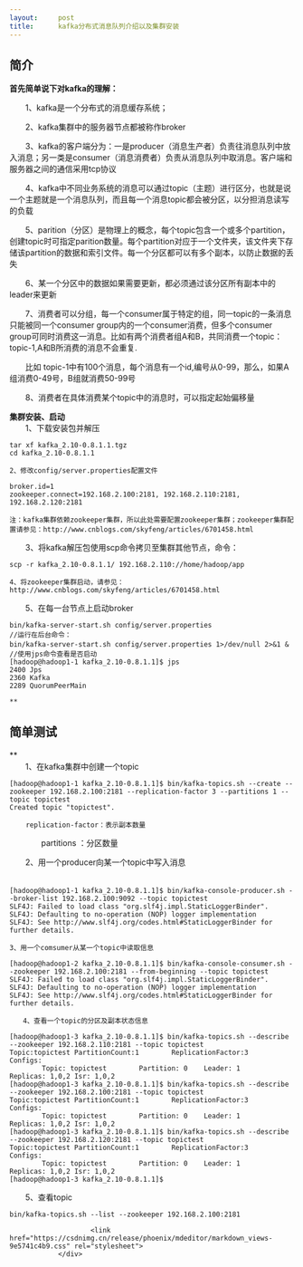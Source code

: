 ```yaml
---
layout:     post
title:      kafka分布式消息队列介绍以及集群安装
---
```

<div id="article_content" class="article_content clearfix csdn-tracking-statistics" data-pid="blog" data-mod="popu_307" data-dsm="post">
								            <div id="content_views" class="markdown_views prism-atom-one-dark">
							<!-- flowchart 箭头图标 勿删 -->
							<svg xmlns="http://www.w3.org/2000/svg" style="display: none;"><path stroke-linecap="round" d="M5,0 0,2.5 5,5z" id="raphael-marker-block" style="-webkit-tap-highlight-color: rgba(0, 0, 0, 0);"></path></svg>
							<h2 id="简介"><strong>简介</strong></h2>

<p><strong>首先简单说下对kafka的理解：</strong></p>

<p>　　1、kafka是一个分布式的消息缓存系统；</p>

<p>　　2、kafka集群中的服务器节点都被称作broker</p>

<p>　　3、kafka的客户端分为：一是producer（消息生产者）负责往消息队列中放入消息；另一类是consumer（消息消费者）负责从消息队列中取消息。客户端和服务器之间的通信采用tcp协议</p>

<p>　　4、kafka中不同业务系统的消息可以通过topic（主题）进行区分，也就是说一个主题就是一个消息队列，而且每一个消息topic都会被分区，以分担消息读写的负载</p>

<p>　　5、parition（分区）是物理上的概念，每个topic包含一个或多个partition，创建topic时可指定parition数量。每个partition对应于一个文件夹，该文件夹下存储该partition的数据和索引文件。每一个分区都可以有多个副本，以防止数据的丢失</p>

<p>　　6、某一个分区中的数据如果需要更新，都必须通过该分区所有副本中的leader来更新</p>

<p>　　7、消费者可以分组，每一个consumer属于特定的组，同一topic的一条消息只能被同一个consumer group内的一个consumer消费，但多个consumer group可同时消费这一消息。比如有两个消费者组A和B，共同消费一个topic：topic-1,A和B所消费的消息不会重复.</p>

<p>　　比如 topic-1中有100个消息，每个消息有一个id,编号从0-99，那么，如果A组消费0-49号，B组就消费50-99号</p>

<p>　　8、消费者在具体消费某个topic中的消息时，可以指定起始偏移量</p>

<p><strong>集群安装、启动</strong> <br>
　　1、下载安装包并解压</p>

<pre class="prettyprint"><code class=" hljs autohotkey">tar xf kafk<span class="hljs-built_in">a_2</span>.<span class="hljs-number">10</span>-<span class="hljs-number">0.8</span>.<span class="hljs-number">1.1</span>.tgz
cd kafk<span class="hljs-built_in">a_2</span>.<span class="hljs-number">10</span>-<span class="hljs-number">0.8</span>.<span class="hljs-number">1.1</span></code></pre>

<pre><code>2、修改config/server.properties配置文件
</code></pre>

<pre class="prettyprint"><code class=" hljs avrasm">broker<span class="hljs-preprocessor">.id</span>=<span class="hljs-number">1</span>
zookeeper<span class="hljs-preprocessor">.connect</span>=<span class="hljs-number">192.168</span><span class="hljs-number">.2</span><span class="hljs-number">.100</span>:<span class="hljs-number">2181</span>, <span class="hljs-number">192.168</span><span class="hljs-number">.2</span><span class="hljs-number">.110</span>:<span class="hljs-number">2181</span>, <span class="hljs-number">192.168</span><span class="hljs-number">.2</span><span class="hljs-number">.120</span>:<span class="hljs-number">2181</span></code></pre>

<pre><code>注：kafka集群依赖zookeeper集群，所以此处需要配置zookeeper集群；zookeeper集群配置请参见：http://www.cnblogs.com/skyfeng/articles/6701458.html
</code></pre>

<p>　　3、将kafka解压包使用scp命令拷贝至集群其他节点，命令：</p>

<pre class="prettyprint"><code class=" hljs ruby">scp -r kafka_2.<span class="hljs-number">10</span>-<span class="hljs-number">0</span>.<span class="hljs-number">8.1</span>.<span class="hljs-number">1</span>/ <span class="hljs-number">192.168</span>.<span class="hljs-number">2.110</span><span class="hljs-symbol">://home/hadoop/app</span></code></pre>

<pre><code>4、将zookeeper集群启动，请参见：http://www.cnblogs.com/skyfeng/articles/6701458.html
</code></pre>

<p>　　5、在每一台节点上启动broker</p>

<pre class="prettyprint"><code class=" hljs axapta">bin/kafka-<span class="hljs-keyword">server</span>-start.sh config/<span class="hljs-keyword">server</span>.properties
<span class="hljs-comment">//运行在后台命令：</span>
bin/kafka-<span class="hljs-keyword">server</span>-start.sh config/<span class="hljs-keyword">server</span>.properties <span class="hljs-number">1</span>&gt;/dev/<span class="hljs-keyword">null</span> <span class="hljs-number">2</span>&gt;&amp;<span class="hljs-number">1</span> &amp;　
<span class="hljs-comment">//使用jps命令查看是否启动</span>
[hadoop@hadoop1-<span class="hljs-number">1</span> kafka_2<span class="hljs-number">.10</span>-<span class="hljs-number">0.8</span><span class="hljs-number">.1</span><span class="hljs-number">.1</span>]$ jps
<span class="hljs-number">2400</span> Jps
<span class="hljs-number">2360</span> Kafka
<span class="hljs-number">2289</span> QuorumPeerMain</code></pre>

<pre><code>**
</code></pre>



<h2 id="简单测试">简单测试</h2>

<p>**　　 <br>
　　1、在kafka集群中创建一个topic</p>

<pre class="prettyprint"><code class=" hljs brainfuck"><span class="hljs-title">[</span><span class="hljs-comment">hadoop@hadoop1</span><span class="hljs-literal">-</span><span class="hljs-comment">1</span> <span class="hljs-comment">kafka_2</span><span class="hljs-string">.</span><span class="hljs-comment">10</span><span class="hljs-literal">-</span><span class="hljs-comment">0</span><span class="hljs-string">.</span><span class="hljs-comment">8</span><span class="hljs-string">.</span><span class="hljs-comment">1</span><span class="hljs-string">.</span><span class="hljs-comment">1</span><span class="hljs-title">]</span><span class="hljs-comment">$</span> <span class="hljs-comment">bin/kafka</span><span class="hljs-literal">-</span><span class="hljs-comment">topics</span><span class="hljs-string">.</span><span class="hljs-comment">sh</span> <span class="hljs-literal">-</span><span class="hljs-literal">-</span><span class="hljs-comment">create</span> <span class="hljs-literal">-</span><span class="hljs-literal">-</span><span class="hljs-comment">zookeeper</span> <span class="hljs-comment">192</span><span class="hljs-string">.</span><span class="hljs-comment">168</span><span class="hljs-string">.</span><span class="hljs-comment">2</span><span class="hljs-string">.</span><span class="hljs-comment">100:2181</span> <span class="hljs-literal">-</span><span class="hljs-literal">-</span><span class="hljs-comment">replication</span><span class="hljs-literal">-</span><span class="hljs-comment">factor</span> <span class="hljs-comment">3</span> <span class="hljs-literal">-</span><span class="hljs-literal">-</span><span class="hljs-comment">partitions</span> <span class="hljs-comment">1</span> <span class="hljs-literal">-</span><span class="hljs-literal">-</span><span class="hljs-comment">topic</span> <span class="hljs-comment">topictest</span>
<span class="hljs-comment">Created</span> <span class="hljs-comment">topic</span> <span class="hljs-comment">"topictest"</span><span class="hljs-string">.</span></code></pre>

<pre><code>    replication-factor：表示副本数量
</code></pre>

<p>　　　　partitions ：分区数量</p>

<p>　　2、用一个producer向某一个topic中写入消息 <br>
　　</p>

<pre class="prettyprint"><code class=" hljs avrasm">[hadoop@hadoop1-<span class="hljs-number">1</span> kafka_2<span class="hljs-number">.10</span>-<span class="hljs-number">0.8</span><span class="hljs-number">.1</span><span class="hljs-number">.1</span>]$ bin/kafka-console-producer<span class="hljs-preprocessor">.sh</span> --broker-list <span class="hljs-number">192.168</span><span class="hljs-number">.2</span><span class="hljs-number">.100</span>:<span class="hljs-number">9092</span> --topic topictest
<span class="hljs-label">SLF4J:</span> Failed to load class <span class="hljs-string">"org.slf4j.impl.StaticLoggerBinder"</span>.
<span class="hljs-label">SLF4J:</span> Defaulting to no-operation (<span class="hljs-keyword">NOP</span>) logger implementation
<span class="hljs-label">SLF4J:</span> See http://www<span class="hljs-preprocessor">.slf</span>4j<span class="hljs-preprocessor">.org</span>/codes<span class="hljs-preprocessor">.html</span><span class="hljs-preprocessor">#StaticLoggerBinder for further details.</span></code></pre>

<pre><code>3、用一个comsumer从某一个topic中读取信息
</code></pre>

<pre class="prettyprint"><code class=" hljs avrasm">[hadoop@hadoop1-<span class="hljs-number">2</span> kafka_2<span class="hljs-number">.10</span>-<span class="hljs-number">0.8</span><span class="hljs-number">.1</span><span class="hljs-number">.1</span>]$ bin/kafka-console-consumer<span class="hljs-preprocessor">.sh</span> --zookeeper <span class="hljs-number">192.168</span><span class="hljs-number">.2</span><span class="hljs-number">.100</span>:<span class="hljs-number">2181</span> --from-beginning --topic topictest
<span class="hljs-label">SLF4J:</span> Failed to load class <span class="hljs-string">"org.slf4j.impl.StaticLoggerBinder"</span>.
<span class="hljs-label">SLF4J:</span> Defaulting to no-operation (<span class="hljs-keyword">NOP</span>) logger implementation
<span class="hljs-label">SLF4J:</span> See http://www<span class="hljs-preprocessor">.slf</span>4j<span class="hljs-preprocessor">.org</span>/codes<span class="hljs-preprocessor">.html</span><span class="hljs-preprocessor">#StaticLoggerBinder for further details.</span></code></pre>

<pre><code>　　4、查看一个topic的分区及副本状态信息
</code></pre>

<pre class="prettyprint"><code class=" hljs ruby">[hadoop<span class="hljs-variable">@hadoop1</span>-<span class="hljs-number">3</span> kafka_2.<span class="hljs-number">10</span>-<span class="hljs-number">0</span>.<span class="hljs-number">8.1</span>.<span class="hljs-number">1</span>]<span class="hljs-variable">$ </span>bin/kafka-topics.sh --describe --zookeeper <span class="hljs-number">192.168</span>.<span class="hljs-number">2.110</span><span class="hljs-symbol">:</span><span class="hljs-number">2181</span> --topic topictest
<span class="hljs-constant">Topic</span><span class="hljs-symbol">:topictest</span> <span class="hljs-constant">PartitionCount</span><span class="hljs-symbol">:</span><span class="hljs-number">1</span>        <span class="hljs-constant">ReplicationFactor</span><span class="hljs-symbol">:</span><span class="hljs-number">3</span>     <span class="hljs-constant">Configs</span><span class="hljs-symbol">:</span>
        <span class="hljs-constant">Topic</span><span class="hljs-symbol">:</span> topictest        <span class="hljs-constant">Partition</span><span class="hljs-symbol">:</span> <span class="hljs-number">0</span>    <span class="hljs-constant">Leader</span><span class="hljs-symbol">:</span> <span class="hljs-number">1</span>       <span class="hljs-constant">Replicas</span><span class="hljs-symbol">:</span> <span class="hljs-number">1</span>,<span class="hljs-number">0</span>,<span class="hljs-number">2</span> <span class="hljs-constant">Isr</span><span class="hljs-symbol">:</span> <span class="hljs-number">1</span>,<span class="hljs-number">0</span>,<span class="hljs-number">2</span>
[hadoop<span class="hljs-variable">@hadoop1</span>-<span class="hljs-number">3</span> kafka_2.<span class="hljs-number">10</span>-<span class="hljs-number">0</span>.<span class="hljs-number">8.1</span>.<span class="hljs-number">1</span>]<span class="hljs-variable">$ </span>bin/kafka-topics.sh --describe --zookeeper <span class="hljs-number">192.168</span>.<span class="hljs-number">2.100</span><span class="hljs-symbol">:</span><span class="hljs-number">2181</span> --topic topictest
<span class="hljs-constant">Topic</span><span class="hljs-symbol">:topictest</span> <span class="hljs-constant">PartitionCount</span><span class="hljs-symbol">:</span><span class="hljs-number">1</span>        <span class="hljs-constant">ReplicationFactor</span><span class="hljs-symbol">:</span><span class="hljs-number">3</span>     <span class="hljs-constant">Configs</span><span class="hljs-symbol">:</span>
        <span class="hljs-constant">Topic</span><span class="hljs-symbol">:</span> topictest        <span class="hljs-constant">Partition</span><span class="hljs-symbol">:</span> <span class="hljs-number">0</span>    <span class="hljs-constant">Leader</span><span class="hljs-symbol">:</span> <span class="hljs-number">1</span>       <span class="hljs-constant">Replicas</span><span class="hljs-symbol">:</span> <span class="hljs-number">1</span>,<span class="hljs-number">0</span>,<span class="hljs-number">2</span> <span class="hljs-constant">Isr</span><span class="hljs-symbol">:</span> <span class="hljs-number">1</span>,<span class="hljs-number">0</span>,<span class="hljs-number">2</span>
[hadoop<span class="hljs-variable">@hadoop1</span>-<span class="hljs-number">3</span> kafka_2.<span class="hljs-number">10</span>-<span class="hljs-number">0</span>.<span class="hljs-number">8.1</span>.<span class="hljs-number">1</span>]<span class="hljs-variable">$ </span>bin/kafka-topics.sh --describe --zookeeper <span class="hljs-number">192.168</span>.<span class="hljs-number">2.120</span><span class="hljs-symbol">:</span><span class="hljs-number">2181</span> --topic topictest
<span class="hljs-constant">Topic</span><span class="hljs-symbol">:topictest</span> <span class="hljs-constant">PartitionCount</span><span class="hljs-symbol">:</span><span class="hljs-number">1</span>        <span class="hljs-constant">ReplicationFactor</span><span class="hljs-symbol">:</span><span class="hljs-number">3</span>     <span class="hljs-constant">Configs</span><span class="hljs-symbol">:</span>
        <span class="hljs-constant">Topic</span><span class="hljs-symbol">:</span> topictest        <span class="hljs-constant">Partition</span><span class="hljs-symbol">:</span> <span class="hljs-number">0</span>    <span class="hljs-constant">Leader</span><span class="hljs-symbol">:</span> <span class="hljs-number">1</span>       <span class="hljs-constant">Replicas</span><span class="hljs-symbol">:</span> <span class="hljs-number">1</span>,<span class="hljs-number">0</span>,<span class="hljs-number">2</span> <span class="hljs-constant">Isr</span><span class="hljs-symbol">:</span> <span class="hljs-number">1</span>,<span class="hljs-number">0</span>,<span class="hljs-number">2</span>
[hadoop<span class="hljs-variable">@hadoop1</span>-<span class="hljs-number">3</span> kafka_2.<span class="hljs-number">10</span>-<span class="hljs-number">0</span>.<span class="hljs-number">8.1</span>.<span class="hljs-number">1</span>]<span class="hljs-variable">$ </span></code></pre>

<p>　　5、查看topic</p>

<pre class="prettyprint"><code class=" hljs brainfuck"><span class="hljs-comment">bin/kafka</span><span class="hljs-literal">-</span><span class="hljs-comment">topics</span><span class="hljs-string">.</span><span class="hljs-comment">sh</span> <span class="hljs-literal">-</span><span class="hljs-literal">-</span><span class="hljs-comment">list</span> <span class="hljs-literal">-</span><span class="hljs-literal">-</span><span class="hljs-comment">zookeeper</span> <span class="hljs-comment">192</span><span class="hljs-string">.</span><span class="hljs-comment">168</span><span class="hljs-string">.</span><span class="hljs-comment">2</span><span class="hljs-string">.</span><span class="hljs-comment">100:2181</span></code></pre>            </div>
						<link href="https://csdnimg.cn/release/phoenix/mdeditor/markdown_views-9e5741c4b9.css" rel="stylesheet">
                </div>